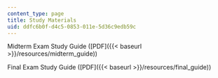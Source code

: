 ```yaml
---
content_type: page
title: Study Materials
uid: ddfc6b0f-d4c5-0853-011e-5d36c9edb59c
---
```


Midterm Exam Study Guide ([PDF]({{< baseurl >}}/resources/midterm_guide))

Final Exam Study Guide ([PDF]({{< baseurl >}}/resources/final_guide))
